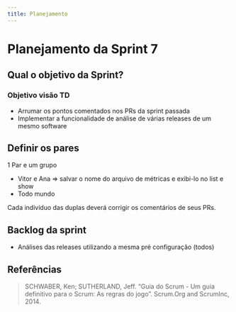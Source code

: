 ```yaml
---
title: Planejamento
---
```


# Planejamento da Sprint 7

## Qual o objetivo da Sprint?

### Objetivo visão TD

- Arrumar os pontos comentados nos PRs da sprint passada
- Implementar a funcionalidade de análise de várias releases de um mesmo software

## Definir os pares

1 Par e um grupo

- Vitor e Ana => salvar o nome do arquivo de métricas e exibi-lo no list e show
- Todo mundo

Cada indivíduo das duplas deverá corrigir os comentários de seus PRs.

## Backlog da sprint

- Análises das releases utilizando a mesma pré configuração (todos)

## Referências

> SCHWABER, Ken; SUTHERLAND, Jeff. “Guia do Scrum - Um guia definitivo para o Scrum: As regras do jogo”. Scrum.Org and ScrumInc, 2014.
